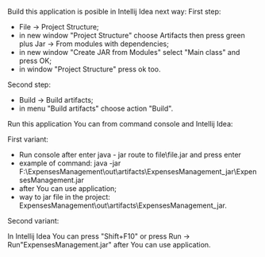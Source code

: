 Build this application is posible in Intellij Idea next way:
First step:
   + File -> Project Structure;  
   + in new window "Project Structure" choose Artifacts then press green plus Jar -> From modules with dependencies; 
   + in new window "Create JAR from Modules" select "Main class" and press OK;
   + in window "Project Structure" press ok too.
   
Second step:
   + Build -> Build artifacts; 
   + in menu "Build artifacts" choose action "Build".   
   
Run this application You can from command console and Intellij Idea:  

First variant:
   + Run console after enter java - jar route to file\file.jar and press enter
   + example of command: java -jar F:\ExpensesManagement\out\artifacts\ExpensesManagement_jar\ExpensesManagement.jar
   + after You can use application; 
   + way to jar file in the project: ExpensesManagement\out\artifacts\ExpensesManagement_jar.
   
Second variant:

   In Intellij Idea You can press "Shift+F10" or press Run -> Run"ExpensesManagement.jar" after You can use application.
